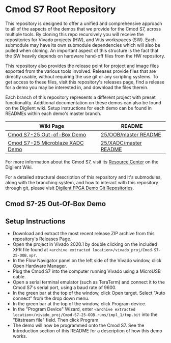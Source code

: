 # Cmod S7 Root Repository

This repository is designed to offer a unified and comprehensive approach to all of the aspects of the demos that we provide for the Cmod S7, across multiple tools. By cloning this repo recursively you will receive the repositories for Vivado projects (HW), and Vitis workspaces (SW). Each submodule may have its own submodule dependencies which will also be pulled when cloning. An important aspect of this structure is the fact that the SW heavily depends on hardware hand-off files from the HW repository.

This repository also provides the release point for project and image files exported from the various tools involved. Releases provide files that are directly usable, without requiring the use git or any scripting systems. To get access to these files, visit this repository's releases page, find a release for a demo you may be interested in, and download the files therein.

Each branch of this repository represents a different project with preset functionality. Additional documentation on these demos can also be found on the Digilent wiki. Setup instructions for each demo can be found in READMEs within each demo's master branch.

| Wiki Page | README |
|-----------|--------|
| [Cmod S7-25 Out-of-Box Demo](https://reference.digilentinc.com/reference/programmable-logic/cmod-s7/oob-demo/staging) | [25/OOB/master README](https://github.com/artvvb/Cmod-S7/tree/25/OOB/master) |
| [Cmod S7-25 Microblaze XADC Demo](https://reference.digilentinc.com/reference/programmable-logic/cmod-s7/xadc-demo/staging) | [25/XADC/master README](https://github.com/artvvb/Cmod-S7/tree/25/XADC/master) |

For more information about the Cmod S7, visit its [Resource Center](https://reference.digilentinc.com/reference/programmable-logic/cmod-s7/start) on the Digilent Wiki.

For a detailed structural description of this repository and it's submodules, along with the branching system, and how to interact with this repository through git, please visit [Digilent FPGA Demo Git Repositories](https://reference.digilentinc.com/reference/programmable-logic/documents/git).

## Cmod S7-25 Out-Of-Box Demo


## Setup Instructions
- Download and extract the most recent release ZIP archive from this repository's Releases Page.
- Open the project in Vivado 2020.1 by double clicking on the included XPR file found at `<archive extracted location>/vivado_proj/Cmod-S7-25-OOB.xpr`.
- In the Flow Navigator panel on the left side of the Vivado window, click Open Hardware Manager.
- Plug the Cmod S7 into the computer running Vivado using a MicroUSB cable.
- Open a serial terminal emulator (such as TeraTerm) and connect it to the Cmod S7's serial port, using a baud rate of 9600.
- In the green bar at the top of the window, click Open target. Select "Auto connect" from the drop down menu.
- In the green bar at the top of the window, click Program device.
- In the "Program Device" Wizard, enter `<archive extracted location>/vivado_proj/Cmod-S7-25-OOB.runs/impl_1/top.bit` into the "Bitstream file" field. Then click Program.
- The demo will now be programmed onto the Cmod S7. See the Introduction section of this README for a description of how this demo works.
